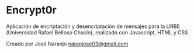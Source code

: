 # Encrypt0r
Aplicación de encriptación y desencriptación de mensajes para la URBE (Universidad Rafael Belloso Chacín), realizado con Javascript, HTML y CSS

Creado por José Naranjo <naranjose03@gmail.com>
